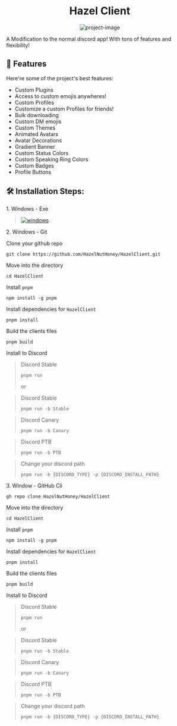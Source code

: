 <h1 align="center" id="title">Hazel Client</h1>

<p align="center"><img src="https://socialify.git.ci/HazelNutHoney/HazelClient/image?font=Inter&amp;forks=1&amp;issues=1&amp;name=1&amp;owner=1&amp;pulls=1&amp;stargazers=1&amp;theme=Auto" alt="project-image"></p>

<p id="description">A Modification to the normal discord app! With tons of features and flexibility!</p>

  
  
<h2>🧐 Features</h2>

Here're some of the project's best features:

*   Custom Plugins
*   Access to custom emojis anywheres!
*   Custom Profiles
*   Customize a custom Profiles for friends!
*   Bulk downloading
*   Custom DM emojis
*   Custom Themes
*   Animated Avatars
*   Avatar Decorations
*   Gradient Banner
*   Custom Status Colors
*   Custom Speaking Ring Colors
*   Custom Badges
*   Profile Buttons

<h2>🛠️ Installation Steps:</h2>

<p>1. Windows - Exe</p>

>[![windows](https://img.shields.io/badge/7+-Windows-509afa?style=for-the-badge&logo=Windows)]()

<p>2. Windows - Git</p>

Clone your github repo
```
git clone https://github.com/HazelNutHoney/HazelClient.git
```
Move into the directory
```
cd HazelClient
```
Install `pnpm`
```
npm install -g pnpm
```
Install dependencies for `HazelClient` 
```
pnpm install
```
Build the clients files
```
pnpm build
```
Install to Discord

>Discord Stable
>```
>pnpm run
>```
>or

>Discord Stable
>```
>pnpm run -b Stable
>```

>Discord Canary
>```
>pnpm run -b Canary
>```

>Discord PTB
>```
>pnpm run -b PTB
>```

>Change your discord path
>```
>pnpm run -b {DISCORD_TYPE} -p {DISCORD_INSTALL_PATH}
>```

<p>3. Window - GitHub Cli</p>

```
gh repo clone HazelNutHoney/HazelClient
```
Move into the directory
```
cd HazelClient
```
Install `pnpm`
```
npm install -g pnpm
```
Install dependencies for `HazelClient` 
```
pnpm install
```
Build the clients files
```
pnpm build
```
Install to Discord

>Discord Stable
>```
>pnpm run
>```
>or

>Discord Stable
>```
>pnpm run -b Stable
>```

>Discord Canary
>```
>pnpm run -b Canary
>```

>Discord PTB
>```
>pnpm run -b PTB
>```

>Change your discord path
>```
>pnpm run -b {DISCORD_TYPE} -p {DISCORD_INSTALL_PATH}
>```
